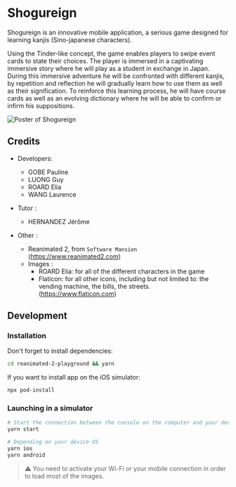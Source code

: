 # Shogureign

Shogureign is an innovative mobile application, a serious game designed for learning kanjis (Sino-japanese characters).

Using the Tinder-like concept, the game enables players to swipe event cards to state their choices. The player is immersed in a captivating immersive story where he will play as a student in exchange in Japan. During this immersive adventure he will be confronted with different kanjis, by repetition and reflection he will gradually learn how to use them as well as their signification. To reinforce this learning process, he will have course cards as well as an evolving dictionary where he will be able to confirm or infirm his suppositions.

![Poster of Shogureign](https://i.ibb.co/GJcSJX6/shogureign.png)

## Credits

- Developers:

  - GOBE Pauline
  - LUONG Guy
  - ROARD Elia
  - WANG Laurence

- Tutor :

  - HERNANDEZ Jérôme

- Other :
  - Reanimated 2, from `Software Mansion` (https://www.reanimated2.com)
  - Images :
    - ROARD Elia: for all of the different characters in the game
    - Flaticon: for all other icons, including but not limited to: the vending machine, the bills, the streets. (https://www.flaticon.com)

## Development

### Installation

Don't forget to install dependencies:

```bash
cd reanimated-2-playground && yarn
```

If you want to install app on the iOS simulator:

```bash
npx pod-install
```

### Launching in a simulator

```bash
# Start the connection between the console on the computer and your device
yarn start

# Depending on your device OS
yarn ios
yarn android
```

> ⚠️ You need to activate your Wi-Fi or your mobile connection in order to load most of the images.
